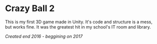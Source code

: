 # Crazy Ball 2
This is my first 3D game made in Unity. It's code and structure is a mess, but works fine.
It was the greatest hit in my school's IT room and library.

*Created end 2016 - beggining on 2017*